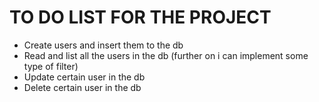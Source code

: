 # TO DO LIST FOR THE PROJECT

- Create users and insert them to the db
- Read and list all the users in the db (further on i can implement some type of filter)
- Update certain user in the db
- Delete certain user in the db
